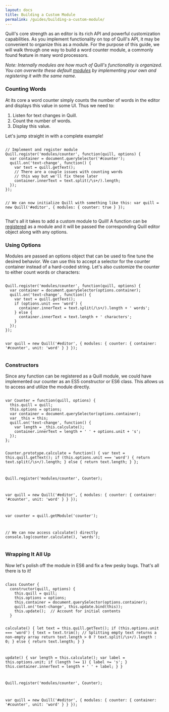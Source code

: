 ```yaml
---
layout: docs
title: Building a Custom Module
permalink: /guides/building-a-custom-module/
---
```


Quill's core strength as an editor is its rich API and powerful customization capabilities. As you implement functionality on top of Quill's API, it may be convenient to organize this as a module. For the purpose of this guide, we will walk through one way to build a word counter module, a commonly found feature in many word processors.

*Note: Internally modules are how much of Quill's functionality is organized. You can overwrite these default [modules](/docs/modules/) by implementing your own and registering it with the same name.*

### Counting Words

At its core a word counter simply counts the number of words in the editor and displays this value in some UI. Thus we need to:

1. Listen for text changes in Quill.
1. Count the number of words.
1. Display this value.

Let's jump straight in with a complete example!

<!-- more -->
<div data-height="379" data-theme-id="23269" data-slug-hash="bZkWKA" data-default-tab="js" data-embed-version="2" class="codepen"><pre><code>
// Implement and register module
Quill.register('modules/counter', function(quill, options) {
  var container = document.querySelector('#counter');
  quill.on('text-change', function() {
    var text = quill.getText();
    // There are a couple issues with counting words
    // this way but we'll fix these later
    container.innerText = text.split(/\s+/).length;
  });
});

// We can now initialize Quill with something like this:
var quill = new Quill('#editor', {
  modules: {
    counter: true
  }
});
</code></pre></div>

That's all it takes to add a custom module to Quill! A function can be [registered](/docs/api/#quillregistermodule/) as a module and it will be passed the corresponding Quill editor object along with any options.

### Using Options

Modules are passed an options object that can be used to fine tune the desired behavior. We can use this to accept a selector for the counter container instead of a hard-coded string. Let's also customize the counter to either count words or characters:

<div data-height="430" data-theme-id="23269" data-slug-hash="OXqmEp" data-default-tab="js" data-embed-version="2" class="codepen"><pre><code>
Quill.register('modules/counter', function(quill, options) {
  var container = document.querySelector(options.container);
  quill.on('text-change', function() {
    var text = quill.getText();
    if (options.unit === 'word') {
      container.innerText = text.split(/\s+/).length + ' words';
    } else {
      container.innerText = text.length + ' characters';
    }
  });
});

var quill = new Quill('#editor', {
  modules: {
    counter: {
      container: '#counter',
      unit: 'word'
    }
  }
});
</code></pre></div>

### Constructors

Since any function can be registered as a Quill module, we could have implemented our counter as an ES5 constructor or ES6 class. This allows us to access and utilize the module directly.

<div data-height="688" data-theme-id="23269" data-slug-hash="BzbRVR" data-default-tab="js" data-embed-version="2" class="codepen"><pre><code>
var Counter = function(quill, options) {
  this.quill = quill;
  this.options = options;
  var container = document.querySelector(options.container);
  var _this = this;
  quill.on('text-change', function() {
    var length = _this.calculate();
    container.innerText = length + ' ' + options.unit + 's';
  });
};

Counter.prototype.calculate = function() {
  var text = this.quill.getText();
  if (this.options.unit === 'word') {
    return text.split(/\s+/).length;
  } else {
    return text.length;
  }
};

Quill.register('modules/counter', Counter);

var quill = new Quill('#editor', {
  modules: {
    counter: {
      container: '#counter',
      unit: 'word'
    }
  }
});

var counter = quill.getModule('counter');

// We can now access calculate() directly
console.log(counter.calculate(), 'words');
</code></pre></div>

### Wrapping It All Up

Now let's polish off the module in ES6 and fix a few pesky bugs. That's all there is to it!

<div data-height="772" data-theme-id="23269" data-slug-hash="wWOdXZ" data-default-tab="js" data-embed-version="2" class="codepen"><pre><code>
class Counter {
  constructor(quill, options) {
    this.quill = quill;
    this.options = options;
    this.container = document.querySelector(options.container);
    quill.on('text-change', this.update.bind(this));
    this.update();  // Account for initial contents
  }

  calculate() {
    let text = this.quill.getText();
    if (this.options.unit === 'word') {
      text = text.trim();
      // Splitting empty text returns a non-empty array
      return text.length > 0 ? text.split(/\s+/).length : 0;
    } else {
      return text.length;
    }
  }

  update() {
    var length = this.calculate();
    var label = this.options.unit;
    if (length !== 1) {
      label += 's';
    }
    this.container.innerText = length + ' ' + label;
  }
}

Quill.register('modules/counter', Counter);

var quill = new Quill('#editor', {
  modules: {
    counter: {
      container: '#counter',
      unit: 'word'
    }
  }
});
</code></pre></div>

<!-- script -->
<script src="//codepen.io/assets/embed/ei.js"></script>
<!-- script -->

